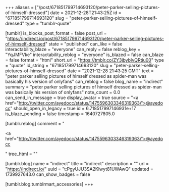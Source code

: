 +++
aliases = ["/post/671851799714693120/peter-parker-selling-pictures-of-himself-dressed"]
date = 2021-12-28T21:43:25Z
id = "671851799714693120"
slug = "peter-parker-selling-pictures-of-himself-dressed"
type = "tumblr-quote"

[tumblr]
is_blocks_post_format = false
post_url = "https://indirect.io/post/671851799714693120/peter-parker-selling-pictures-of-himself-dressed"
state = "published"
can_like = false
interactability_blaze = "everyone"
can_reply = false
reblog_key = "YqJMFVke"
interactability_reblog = "everyone"
is_blazed = false
can_blaze = false
format = "html"
short_url = "https://tmblr.co/ZY3jbybIvQRtiu00"
type = "quote"
id_string = "671851799714693120"
slug = "peter-parker-selling-pictures-of-himself-dressed"
date = "2021-12-28 21:43:25 GMT"
text = "peter parker selling pictures of himself dressed as spider-man was basically his version of onlyfans"
can_reblog = false
blog_name = "indirect"
summary = "peter parker selling pictures of himself dressed as spider-man was basically his version of onlyfans"
note_count = 0.0
can_send_in_message = true
display_avatar = true
source = "<a href=\"http://twitter.com/ayedocc/status/1475596303346319363\">@ayedocc</a>"
should_open_in_legacy = true
id = 6.718517997146931e+17
is_blaze_pending = false
timestamp = 1640727805.0

[tumblr.reblog]
comment = "<p><a href=\"http://twitter.com/ayedocc/status/1475596303346319363\">@ayedocc</a></p>"
tree_html = ""

[tumblr.blog]
name = "indirect"
title = "indirect"
description = ""
url = "https://indirect.io/"
uuid = "t:PgyUJU3SA2Klwyt81UWAwQ"
updated = 1739927643.0
can_show_badges = false

[tumblr.blog.tumblrmart_accessories]
+++
